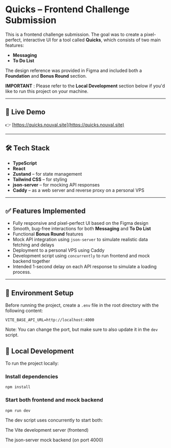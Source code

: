 # Quicks – Frontend Challenge Submission

This is a frontend challenge submission. The goal was to create a pixel-perfect, interactive UI for a tool called **Quicks**, which consists of two main features:

- **Messaging**
- **To Do List**

The design reference was provided in Figma and included both a **Foundation** and **Bonus Round** section.

**IMPORTANT** : Please refer to the **Local Development** section below if you'd like to run this project on your machine.

---

## 🔗 Live Demo

👉 [https://quicks.nouval.site](https://quicks.nouval.site)

---

## 🛠️ Tech Stack

- **TypeScript**
- **React**
- **Zustand** – for state management
- **Tailwind CSS** – for styling
- **json-server** – for mocking API responses
- **Caddy** – as a web server and reverse proxy on a personal VPS

---

## ✅ Features Implemented

- Fully responsive and pixel-perfect UI based on the Figma design
- Smooth, bug-free interactions for both **Messaging** and **To Do List**
- Functional **Bonus Round** features
- Mock API integration using `json-server` to simulate realistic data fetching and delays
- Deployment to a personal VPS using Caddy
- Development script using `concurrently` to run frontend and mock backend together
- Intended 1-second delay on each API response to simulate a loading process.

---

## 📁 Environment Setup

Before running the project, create a `.env` file in the root directory with the following content:

```.env
VITE_BASE_API_URL=http://localhost:4000
```
Note: You can change the port, but make sure to also update it in the `dev` script.

## 🧪 Local Development

To run the project locally:

### Install dependencies
```
npm install
```

### Start both frontend and mock backend
```
npm run dev
```
The dev script uses concurrently to start both:

The Vite development server (frontend)

The json-server mock backend (on port 4000)
